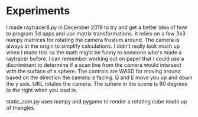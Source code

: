 # Experiments

I made raytracer8.py in December 2019 to try and get a better idea of how to program 3d apps and use matrix transformations. It relies on a few 3x3 numpy matrices for rotating the camera frustum around.
The camera is always at the origin to simplify calculations. I didn't really look much up when I made this so the math might be funny to someone who's made a raytracer before.
I can remember working out on paper that I could use a discriminant to determine if a scan line from the camera would intersect with the surface of a sphere.
The controls are WASD for moving around based on the direction the camera is facing. Q and E move you up and down the y axis. IJKL rotates the camera. The sphere in the scene is 90 degrees to the right when you load in.

static_cam.py uses numpy and pygame to render a rotating cube made up of triangles.
